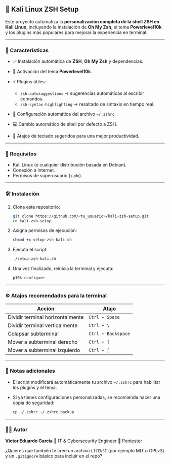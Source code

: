 ## 🐚 Kali Linux ZSH Setup

Este proyecto automatiza la **personalización completa de la shell ZSH en Kali Linux**, incluyendo la instalación de **Oh My Zsh**, el tema **Powerlevel10k** y los plugins más populares para mejorar la experiencia en terminal.

---

### 🚀 Características

* ✅ Instalación automática de **ZSH**, **Oh My Zsh** y dependencias.
* 🎨 Activación del tema **Powerlevel10k**.
* ⚡ Plugins útiles:

  * `zsh-autosuggestions` → sugerencias automáticas al escribir comandos.
  * `zsh-syntax-highlighting` → resaltado de sintaxis en tiempo real.
* 🔧 Configuración automática del archivo `~/.zshrc`.
* 💻 Cambio automático de shell por defecto a ZSH.
* 🔑 Atajos de teclado sugeridos para una mejor productividad.

---

### 🧩 Requisitos

* Kali Linux (o cualquier distribución basada en Debian).
* Conexión a Internet.
* Permisos de superusuario (`sudo`).

---

### 🛠️ Instalación

1. Clona este repositorio:

   ```bash
   git clone https://github.com/<tu_usuario>/kali-zsh-setup.git
   cd kali-zsh-setup
   ```

2. Asigna permisos de ejecución:

   ```bash
   chmod +x setup-zsh-kali.sh
   ```

3. Ejecuta el script:

   ```bash
   ./setup-zsh-kali.sh
   ```

4. Una vez finalizado, reinicia la terminal y ejecuta:

   ```bash
   p10k configure
   ```

---

### ⚙️ Atajos recomendados para la terminal

| Acción                           | Atajo              |
| -------------------------------- | ------------------ |
| Dividir terminal horizontalmente | `Ctrl + Space`     |
| Dividir terminal verticalmente   | `Ctrl + \`         |
| Colapsar subterminal             | `Ctrl + Backspace` |
| Mover a subterminal derecho      | `Ctrl + ]`         |
| Mover a subterminal izquierdo    | `Ctrl + [`         |

---

### 🧠 Notas adicionales

* El script modificará automáticamente tu archivo `~/.zshrc` para habilitar los plugins y el tema.
* Si ya tienes configuraciones personalizadas, se recomienda hacer una copia de seguridad:

  ```bash
  cp ~/.zshrc ~/.zshrc.backup
  ```

---

### 🧑‍💻 Autor

**Victor Eduardo García**
🔹 IT & Cybersecurity Engineer
🔹 Pentester


¿Quieres que también te cree un archivo `LICENSE` (por ejemplo MIT o GPLv3) y un `.gitignore` básico para incluir en el repo?
